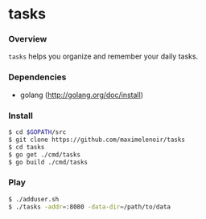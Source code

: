 # tasks

### Overview
`tasks` helps you organize and remember your daily tasks.

### Dependencies
* golang (http://golang.org/doc/install)

### Install
```bash
$ cd $GOPATH/src
$ git clone https://github.com/maximelenoir/tasks
$ cd tasks
$ go get ./cmd/tasks
$ go build ./cmd/tasks
```

### Play
```bash
$ ./adduser.sh
$ ./tasks -addr=:8080 -data-dir=/path/to/data 
```

